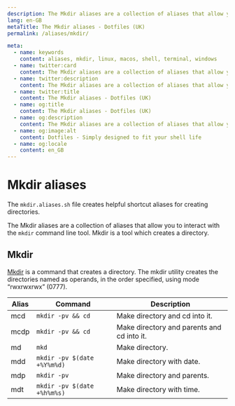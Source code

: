 ```yaml
---
description: The Mkdir aliases are a collection of aliases that allow you to interact with the `mkdir` command line tool. Mkdir is a tool which creates a directory.
lang: en-GB
metaTitle: The Mkdir aliases - Dotfiles (UK)
permalink: /aliases/mkdir/

meta:
  - name: keywords
    content: aliases, mkdir, linux, macos, shell, terminal, windows
  - name: twitter:card
    content: The Mkdir aliases are a collection of aliases that allow you to interact with the `mkdir` command line tool. Mkdir is a tool which creates a directory.
  - name: twitter:description
    content: The Mkdir aliases are a collection of aliases that allow you to interact with the `mkdir` command line tool. Mkdir is a tool which creates a directory.
  - name: twitter:title
    content: The Mkdir aliases - Dotfiles (UK)
  - name: og:title
    content: The Mkdir aliases - Dotfiles (UK)
  - name: og:description
    content: The Mkdir aliases are a collection of aliases that allow you to interact with the `mkdir` command line tool. Mkdir is a tool which creates a directory.
  - name: og:image:alt
    content: Dotfiles - Simply designed to fit your shell life
  - name: og:locale
    content: en_GB
---
```


# Mkdir aliases

The `mkdir.aliases.sh` file creates helpful shortcut aliases for creating
directories.

The Mkdir aliases are a collection of aliases that allow you to interact with
the `mkdir` command line tool. Mkdir is a tool which creates a directory.

## Mkdir

[Mkdir](https://en.wikipedia.org/wiki/Mkdir) is a command that creates a
directory. The mkdir utility creates the directories named as operands, in the
order specified, using mode “rwxrwxrwx” (0777).

| Alias | Command                     | Description                                |
| ----- | --------------------------- | ------------------------------------------ |
| mcd   | `mkdir -pv && cd`           | Make directory and cd into it.             |
| mcdp  | `mkdir -pv && cd`           | Make directory and parents and cd into it. |
| md    | `mkd`                       | Make directory.                            |
| mdd   | `mkdir -pv $(date +%Y%m%d)` | Make directory with date.                  |
| mdp   | `mkdir -pv`                 | Make directory and parents.                |
| mdt   | `mkdir -pv $(date +%h%m%s)` | Make directory with time.                  |
